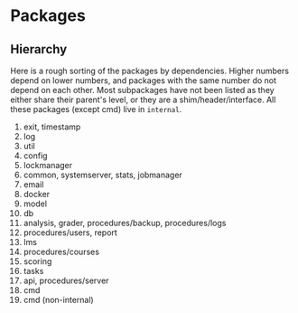# Packages

## Hierarchy

Here is a rough sorting of the packages by dependencies.
Higher numbers depend on lower numbers,
and packages with the same number do not depend on each other.
Most subpackages have not been listed as they either share their parent's level,
or they are a shim/header/interface.
All these packages (except cmd) live in `internal`.

 1. exit, timestamp
 2. log
 3. util
 4. config
 5. lockmanager
 6. common, systemserver, stats, jobmanager
 7. email
 8. docker
 9. model
 10. db
 11. analysis, grader, procedures/backup, procedures/logs
 12. procedures/users, report
 13. lms
 14. procedures/courses
 15. scoring
 16. tasks
 17. api, procedures/server
 18. cmd
 19. cmd (non-internal)

